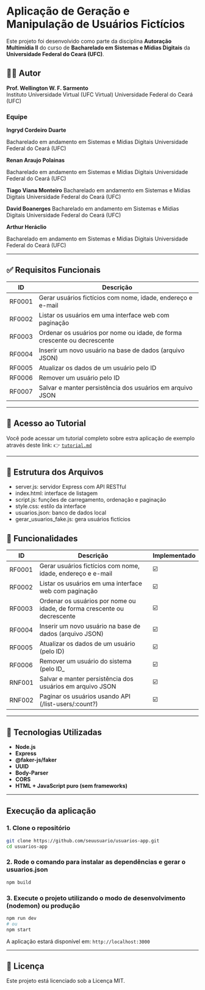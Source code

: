 # Aplicação de Geração e Manipulação de Usuários Fictícios

Este projeto foi desenvolvido como parte da disciplina **Autoração Multimídia II** do curso de **Bacharelado em Sistemas e Mídias Digitais** da **Universidade Federal do Ceará (UFC)**.

## 👨‍🏫 Autor

**Prof. Wellington W. F. Sarmento**  
Instituto Universidade Virtual (UFC Virtual)
Universidade Federal do Ceará (UFC)

### Equipe

**Ingryd Cordeiro Duarte**

Bacharelado em andamento em Sistemas e Mídias Digitais
Universidade Federal do Ceará (UFC)

**Renan Araujo Polainas**

Bacharelado em andamento em Sistemas e Mídias Digitais
Universidade Federal do Ceará (UFC)

**Tiago Viana Monteiro**
Bacharelado em andamento em Sistemas e Mídias Digitais
Universidade Federal do Ceará (UFC)

**David Boanerges**
Bacharelado em andamento em Sistemas e Mídias Digitais
Universidade Federal do Ceará (UFC)

**Arthur Heráclio**

Bacharelado em andamento em Sistemas e Mídias Digitais
Universidade Federal do Ceará (UFC)

---

## ✅ Requisitos Funcionais

| ID     | Descrição                                                                |
| ------ | ------------------------------------------------------------------------ |
| RF0001 | Gerar usuários fictícios com nome, idade, endereço e e-mail              |
| RF0002 | Listar os usuários em uma interface web com paginação                    |
| RF0003 | Ordenar os usuários por nome ou idade, de forma crescente ou decrescente |
| RF0004 | Inserir um novo usuário na base de dados (arquivo JSON)                  |
| RF0005 | Atualizar os dados de um usuário pelo ID                                 |
| RF0006 | Remover um usuário pelo ID                                               |
| RF0007 | Salvar e manter persistência dos usuários em arquivo JSON                |

---

## 📘 Acesso ao Tutorial

Você pode acessar um tutorial completo sobre estra aplicação de exemplo através deste link:
👉 [`tutorial.md`](./public/tutorial.md)

---

## 📂 Estrutura dos Arquivos

- server.js: servidor Express com API RESTful
- index.html: interface de listagem
- script.js: funções de carregamento, ordenação e paginação
- style.css: estilo da interface
- usuarios.json: banco de dados local
- gerar_usuarios_fake.js: gera usuários fictícios

## 📘 Funcionalidades

| ID     | Descrição                                                                | Implementado |
| ------ | ------------------------------------------------------------------------ | ------------ |
| RF0001 | Gerar usuários fictícios com nome, idade, endereço e e-mail              | ☑️           |
| RF0002 | Listar os usuários em uma interface web com paginação                    | ☑️           |
| RF0003 | Ordenar os usuários por nome ou idade, de forma crescente ou decrescente | ☑️           |
| RF0004 | Inserir um novo usuário na base de dados (arquivo JSON)                  | ☑️           |
| RF0005 | Atualizar os dados de um usuário (pelo ID)                               | ☑️           |
| RF0006 | Remover um usuário do sistema (pelo ID\_                                 | ☑️           |
| RNF001 | Salvar e manter persistência dos usuários em arquivo JSON                | ☑️          |
| RNF002 | Paginar os usuários usando API (/list-users/:count?)                     | ☑️           |

---

## 🚀 Tecnologias Utilizadas

- **Node.js**
- **Express**
- **@faker-js/faker**
- **UUID**
- **Body-Parser**
- **CORS**
- **HTML + JavaScript puro (sem frameworks)**

---

## Execução da aplicação


### 1. Clone o repositório

```bash
git clone https://github.com/seuusuario/usuarios-app.git
cd usuarios-app
```

### 2. Rode o comando para instalar as dependências e gerar o usuarios.json

```bash
npm build
```

### 3. Execute o projeto utilizando o modo de desenvolvimento (nodemon) ou produção

```bash
npm run dev 
# ou
npm start
```

A aplicação estará disponível em: `http://localhost:3000`

---

## 📝 Licença

Este projeto está licenciado sob a Licença MIT.